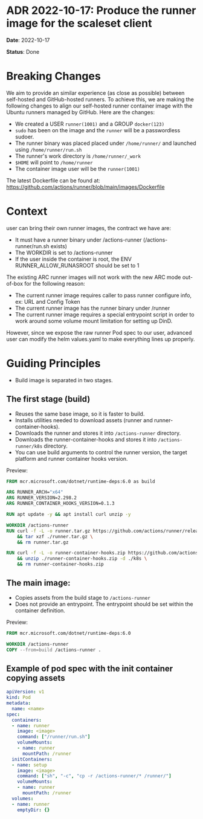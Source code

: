 # ADR 2022-10-17: Produce the runner image for the scaleset client
**Date**: 2022-10-17

**Status**: Done

# Breaking Changes

We aim to provide an similar experience (as close as possible) between self-hosted and GitHub-hosted runners. To achieve this, we are making the following changes to align our self-hosted runner container image with the Ubuntu runners managed by GitHub.
Here are the changes:
- We created a USER `runner(1001)` and a GROUP `docker(123)`
- `sudo` has been on the image and the `runner` will be a passwordless sudoer.
- The runner binary was placed placed under `/home/runner/` and launched using `/home/runner/run.sh`
- The runner's work directory is `/home/runner/_work`
- `$HOME` will point to `/home/runner`
- The container image user will be the `runner(1001)`

The latest Dockerfile can be found at: https://github.com/actions/runner/blob/main/images/Dockerfile

# Context

user can bring their own runner images, the contract we have are:
- It must have a runner binary under /actions-runner (/actions-runner/run.sh exists)
- The WORKDIR is set to /actions-runner
- If the user inside the container is root, the ENV RUNNER_ALLOW_RUNASROOT should be set to 1

The existing ARC runner images will not work with the new ARC mode out-of-box for the following reason:

- The current runner image requires caller to pass runner configure info, ex: URL and Config Token
- The current runner image has the runner binary under /runner
- The current runner image requires a special entrypoint script in order to work around some volume mount limitation for setting up DinD.

However, since we expose the raw runner Pod spec to our user, advanced user can modify the helm values.yaml to make everything lines up properly.

# Guiding Principles

- Build image is separated in two stages.

## The first stage (build)
- Reuses the same base image, so it is faster to build.
- Installs utilities needed to download assets (runner and runner-container-hooks).
- Downloads the runner and stores it into `/actions-runner` directory.
- Downloads the runner-container-hooks and stores it into `/actions-runner/k8s` directory.
- You can use build arguments to control the runner version, the target platform and runner container hooks version.

Preview:

```Dockerfile
FROM mcr.microsoft.com/dotnet/runtime-deps:6.0 as build

ARG RUNNER_ARCH="x64"
ARG RUNNER_VERSION=2.298.2
ARG RUNNER_CONTAINER_HOOKS_VERSION=0.1.3

RUN apt update -y && apt install curl unzip -y

WORKDIR /actions-runner
RUN curl -f -L -o runner.tar.gz https://github.com/actions/runner/releases/download/v${RUNNER_VERSION}/actions-runner-linux-${RUNNER_ARCH}-${RUNNER_VERSION}.tar.gz \
    && tar xzf ./runner.tar.gz \
    && rm runner.tar.gz

RUN curl -f -L -o runner-container-hooks.zip https://github.com/actions/runner-container-hooks/releases/download/v${RUNNER_CONTAINER_HOOKS_VERSION}/actions-runner-hooks-k8s-${RUNNER_CONTAINER_HOOKS_VERSION}.zip \
    && unzip ./runner-container-hooks.zip -d ./k8s \
    && rm runner-container-hooks.zip
```

## The main image:
- Copies assets from the build stage to `/actions-runner`
- Does not provide an entrypoint. The entrypoint should be set within the container definition.

Preview:

```Dockerfile
FROM mcr.microsoft.com/dotnet/runtime-deps:6.0

WORKDIR /actions-runner
COPY --from=build /actions-runner .
```

## Example of pod spec with the init container copying assets
```yaml
apiVersion: v1
kind: Pod
metadata:
  name: <name>
spec:
  containers:
  - name: runner
    image: <image>
    command: ["/runner/run.sh"]
    volumeMounts:
    - name: runner
      mountPath: /runner
  initContainers:
  - name: setup
    image: <image>
    command: ["sh", "-c", "cp -r /actions-runner/* /runner/"]
    volumeMounts:
    - name: runner
      mountPath: /runner
  volumes:
  - name: runner
    emptyDir: {}
```

